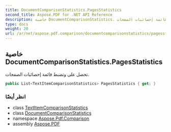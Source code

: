 ```yaml
---
title: DocumentComparisonStatistics.PagesStatistics
second_title: Aspose.PDF for .NET API Reference
description: خاصية DocumentComparisonStatistics. تحصل على وتضبط قائمة إحصائيات الصفحات
type: docs
weight: 20
url: /ar/net/aspose.pdf.comparison/documentcomparisonstatistics/pagesstatistics/
---
```

## خاصية DocumentComparisonStatistics.PagesStatistics

تحصل على وتضبط قائمة إحصائيات الصفحات.

```csharp
public List<TextItemComparisonStatistics> PagesStatistics { get; }
```

### انظر أيضًا

* class [TextItemComparisonStatistics](../../textitemcomparisonstatistics/)
* class [DocumentComparisonStatistics](../)
* namespace [Aspose.Pdf.Comparison](../../../aspose.pdf.comparison/)
* assembly [Aspose.PDF](../../../)